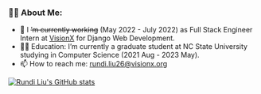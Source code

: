 ### 👨‍💻 About Me:

- 🔭 I ~~’m currently working~~ (May 2022 - July 2022) as Full Stack Engineer Intern at [VisionX](https://visionx.org/) for Django Web Development.
- 👨‍🎓 Education: I’m currently a graduate student at NC State University studying in Computer Science (2021 Aug - 2023 May).
- 📫 How to reach me: rundi.liu26@visionx.org

[![Rundi Liu's GitHub stats](https://github-readme-stats.vercel.app/api?username=freakleesin)](https://github.com/anuraghazra/github-readme-stats)

